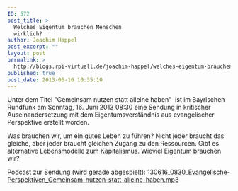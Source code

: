 ```yaml
---
ID: 572
post_title: >
  Welches Eigentum brauchen Menschen
  wirklich?
author: Joachim Happel
post_excerpt: ""
layout: post
permalink: >
  http://blogs.rpi-virtuell.de/joachim-happel/welches-eigentum-brauchen-menschen-wirklich/
published: true
post_date: 2013-06-16 10:35:10
---
```

Unter dem Titel "Gemeinsam nutzen statt alleine haben"  ist im Bayrischen Rundfunk am Sonntag, 16. Juni 2013 08:30 eine Sendung in kritischer Auseinandersetzung mit dem Eigentumsverständnis aus evangelischer Perspektive erstellt worden.

<!--more-->

Was brauchen wir, um ein gutes Leben zu führen? Nicht jeder braucht das gleiche, aber jeder braucht gleichen Zugang zu den Ressourcen. Gibt es alternative Lebensmodelle zum Kapitalismus. Wieviel Eigentum brauchen wir?

Podcast zur Sendung (wird gerade abgespielt): <a href="http://cdn-storage.br.de/mir-live/MUJIuUOVBwQIb71S/iw11MXTPbXPS/_2rc_H1S/_-TS/_24c_ykc/130616_0830_Evangelische-Perspektiven_Gemeinsam-nutzen-statt-alleine-haben.mp3">130616_0830_Evangelische-Perspektiven_Gemeinsam-nutzen-statt-alleine-haben.mp3</a>
